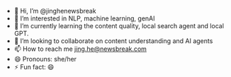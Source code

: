 - 👋 Hi, I’m @jinghenewsbreak
- 👀 I’m interested in NLP, machine learning, genAI
- 🌱 I’m currently learning the content quality, local search agent and local GPT.
- 💞️ I’m looking to collaborate on content understanding and AI agents
- 📫 How to reach me jing.he@newsbreak.com
- 😄 Pronouns: she/her
- ⚡ Fun fact: 😄

<!---
jinghenewsbreak/jinghenewsbreak is a ✨ special ✨ repository because its `README.md` (this file) appears on your GitHub profile.
You can click the Preview link to take a look at your changes.
--->
